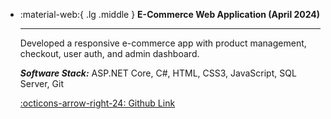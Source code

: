 <div class="grid cards" markdown>

-   :material-web:{ .lg .middle } __E-Commerce Web Application (April 2024)__

    ---

    Developed a responsive e-commerce app with product management, checkout, user auth, and admin dashboard.

    <b><i>Software Stack:</i></b> ASP.NET Core, C#, HTML, CSS3, JavaScript, SQL Server, Git

    [:octicons-arrow-right-24: Github Link](https://github.com/Shereen-Esther/Jokes-Application)
</div>